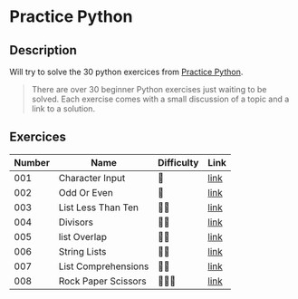 # Practice Python
## Description
Will try to solve the 30 python exercices from [Practice Python](https://www.practicepython.org/).

> There are over 30 beginner Python exercises just waiting to be solved. Each exercise comes with a small discussion of a topic and a link to a solution. 

## Exercices

| Number | Name                | Difficulty | Link |
|--------|---------------------|------------|------|
| 001    | Character Input     | 🚀         | [link](exercices/001%20-%20Character%20Input)
| 002    | Odd Or Even         | 🚀         | [link](exercices/002%20-%20Odd%20or%20Even)
| 003    | List Less Than Ten  | 🚀🚀      | [link](exercices/003%20-%20List%20Less%20Than%20Ten)
| 004    | Divisors            | 🚀🚀      | [link](exercices/004%20-%20Divisors)
| 005    | list Overlap        | 🚀🚀      | [link](exercices/005%20-%20List%20Overlap)
| 006    | String Lists        | 🚀🚀      | [link](exercices/006%20-%20String%20Lists)
| 007    | List Comprehensions | 🚀🚀      | [link](exercices/007%20-%20List%20Comprehensions)
| 008    | Rock Paper Scissors | 🚀🚀🚀    | [link](exercices/008%20-%20Rock%20Paper%20Scissors)